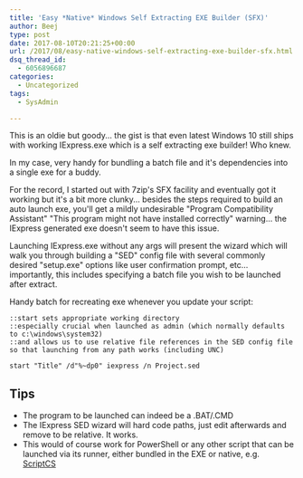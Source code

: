```yaml
---
title: 'Easy *Native* Windows Self Extracting EXE Builder (SFX)'
author: Beej
type: post
date: 2017-08-10T20:21:25+00:00
url: /2017/08/easy-native-windows-self-extracting-exe-builder-sfx.html
dsq_thread_id:
  - 6056896687
categories:
  - Uncategorized
tags:
  - SysAdmin

---
```

This is an oldie but goody... the gist is that even latest Windows 10 still ships with working IExpress.exe which is a self extracting exe builder! Who knew.

In my case, very handy for bundling a batch file and it's dependencies into a single exe for a buddy.

For the record, I started out with 7zip's SFX facility and eventually got it working but it's a bit more clunky... besides the steps required to build an auto launch exe, you'll get a mildly undesirable "Program Compatibility Assistant" "This program might not have installed correctly" warning... the IExpress generated exe doesn't seem to have this issue.

Launching IExpress.exe without any args will present the wizard which will walk you through building a "SED" config file with several commonly desired "setup.exe" options like user confirmation prompt, etc... importantly, this includes specifying a batch file you wish to be launched after extract.

Handy batch for recreating exe whenever you update your script:

    ::start sets appropriate working directory
    ::especially crucial when launched as admin (which normally defaults to c:\windows\system32)
    ::and allows us to use relative file references in the SED config file so that launching from any path works (including UNC)
    
    start "Title" /d"%~dp0" iexpress /n Project.sed
    

## Tips

  * The program to be launched can indeed be a .BAT/.CMD
  * The IExpress SED wizard will hard code paths, just edit afterwards and remove to be relative. It works.
  * This would of course work for PowerShell or any other script that can be launched via its runner, either bundled in the EXE or native, e.g. [ScriptCS][1]

 [1]: http://scriptcs.net/